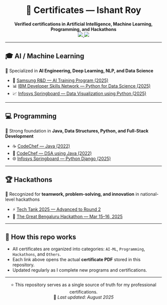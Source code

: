 <h1 align="center">📜 Certificates — Ishant Roy</h1>

<p align="center">
  <b>Verified certifications in Artificial Intelligence, Machine Learning, Programming, and Hackathons</b>  
  <br>
  <a href="https://www.linkedin.com/in/ishant-roy-31897b257">
    <img src="https://img.shields.io/badge/LinkedIn-Ishant%20Roy-blue?logo=linkedin" />
  </a>
  <a href="https://github.com/IshantRoy">
    <img src="https://img.shields.io/badge/GitHub-IshantRoy-black?logo=github" />
  </a>
</p>

---

## 🎓 AI / Machine Learning
📌 Specialized in **AI Engineering, Deep Learning, NLP, and Data Science**  

- 🏅 [Samsung R&D — AI Training Program (2025)](AI-ML/Samsung_RnD_AI_Training_Program_2025.pdf)  
- 📊 [IBM Developer Skills Network — Python for Data Science (2025)](AI-ML/IBM_Python_for_Data_Science_2025.pdf)  
- 📈 [Infosys Springboard — Data Visualization using Python (2025)](AI-ML/Infosys_Data_Visualization_Using_Python_2025.pdf)  

---

## 💻 Programming
📌 Strong foundation in **Java, Data Structures, Python, and Full-Stack Development**  

- ☕ [CodeChef — Java (2022)](Programming/CodeChef_Java_2022.pdf)  
- 📘 [CodeChef — DSA using Java (2022)](Programming/CodeChef_DSA_Using_Java_2022.pdf)  
- 🌐 [Infosys Springboard — Python Django (2025)](Programming/Infosys_Python_Django_2025.pdf)  

---

## 🏆 Hackathons
📌 Recognized for **teamwork, problem-solving, and innovation** in national-level hackathons  

- ⚡ [Tech Tank 2025 — Advanced to Round 2](Hackathons/Tech_Tank_2025.pdf)  
- 🚀 [The Great Bengaluru Hackathon — Mar 15–16, 2025](Hackathons/Great_Bengaluru_Hackathon_2025.pdf)  

---

## 📂 How this repo works
- All certificates are organized into categories: `AI-ML`, `Programming`, `Hackathons`, and `Others`.  
- Each link above opens the actual **certificate PDF** stored in this repository.  
- Updated regularly as I complete new programs and certifications.  

---

<p align="center">
  ⭐ This repository serves as a single source of truth for my professional certifications. <br>
  📅 <i>Last updated: August 2025</i>
</p>
